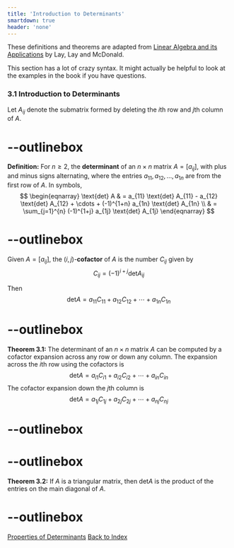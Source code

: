 ```yaml
---
title: 'Introduction to Determinants'
smartdown: true
header: 'none'
---
```


These definitions and theorems are adapted from [Linear Algebra and its Applications](https://www.cartagena99.com/recursos/alumnos/temarios/210609113348-Linear%20Algebra%20and%20its%20applications.pdf) by Lay, Lay and McDonald.

This section has a lot of crazy syntax.  It might actually be helpful to look at the examples in the book if you have questions.  

### 3.1 Introduction to Determinants


Let $A_{ij}$ denote the submatrix formed by deleting the $i$th row and $j$th column of $A$.
# --outlinebox
**Definition:** For $n \geq 2$, the **determinant** of an $n \times n$ matrix $A = [a_{ij}]$, with plus and minus signs alternating, where the entries $a_{11},a_{12}, \ldots ,a_{1n}$ are from the first row of $A$. In symbols,
$$
\begin{eqnarray}
\text{det} A & = a_{11} \text{det} A_{11} - a_{12} \text{det} A_{12} + \cdots + (-1)^{1+n} a_{1n} \text{det} A_{1n}  \\
& = \sum_{j=1}^{n} (-1)^{1+j} a_{1j} \text{det} A_{1j}
\end{eqnarray}
$$
# --outlinebox

Given $A = [a_{ij}]$, the $(i,j)$-**cofactor** of $A$ is the number $C_{ij}$ given by 
$$C_{ij} = (-1)^{i+j} \text{det} A_{ij}$$

Then 
$$\text{det} A = a_{11} C_{11} +  a_{12} C_{12} + \cdots +  a_{1n} C_{1n}$$

# --outlinebox
**Theorem 3.1:**  The determinant of an $n \times n$ matrix $A$ can be computed by a cofactor expansion across any row or down any column.  The expansion across the $i$th row using the cofactors is 
$$\text{det} A = a_{i1} C_{i1} +  a_{i2} C_{i2} + \cdots +  a_{in} C_{in}$$
The cofactor expansion down the $j$th column is 
$$\text{det} A = a_{1j} C_{1j} +  a_{2j} C_{2j} + \cdots +  a_{nj} C_{nj}$$
# --outlinebox

# --outlinebox
**Theorem 3.2:**  If $A$ is a triangular matrix, then $\text{det}A$ is the product of the entries on the main diagonal of $A$.
# --outlinebox


[Properties of Determinants](/pages/LA12)
[Back to Index](/pages/andre)
